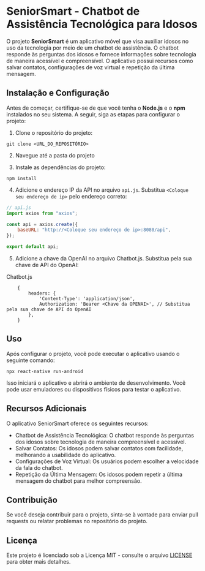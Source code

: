 # SeniorSmart - Chatbot de Assistência Tecnológica para Idosos

O projeto **SeniorSmart** é um aplicativo móvel que visa auxiliar idosos no uso da tecnologia por meio de um chatbot de assistência. O chatbot responde às perguntas dos idosos e fornece informações sobre tecnologia de maneira acessível e compreensível. O aplicativo possui recursos como salvar contatos, configurações de voz virtual e repetição da última mensagem.

## Instalação e Configuração

Antes de começar, certifique-se de que você tenha o **Node.js** e o **npm** instalados no seu sistema. A seguir, siga as etapas para configurar o projeto:

1. Clone o repositório do projeto:

`git clone <URL_DO_REPOSITÓRIO>`

2. Navegue até a pasta do projeto

3. Instale as dependências do projeto:

`npm install`

4. Adicione o endereço IP da API no arquivo `api.js`. Substitua `<Coloque seu endereço de ip>` pelo endereço correto:

```javascript
// api.js
import axios from "axios";

const api = axios.create({
    baseURL: "http://<Coloque seu endereço de ip>:8080/api",
});

export default api;
```

5. Adicione a chave da OpenAI no arquivo Chatbot.js. Substitua <Chave da OPENAI> pela sua chave de API do OpenAI:

Chatbot.js
```
    {
        headers: {
            'Content-Type': 'application/json',
            Authorization: 'Bearer <Chave da OPENAI>', // Substitua pela sua chave de API do OpenAI
        },
    }
```

## Uso

Após configurar o projeto, você pode executar o aplicativo usando o seguinte comando:

`npx react-native run-android`

Isso iniciará o aplicativo e abrirá o ambiente de desenvolvimento. Você pode usar emuladores ou dispositivos físicos para testar o aplicativo.

## Recursos Adicionais

O aplicativo SeniorSmart oferece os seguintes recursos:

- Chatbot de Assistência Tecnológica: O chatbot responde às perguntas dos idosos sobre tecnologia de maneira compreensível e acessível.
- Salvar Contatos: Os idosos podem salvar contatos com facilidade, melhorando a usabilidade do aplicativo.
- Configurações de Voz Virtual: Os usuários podem escolher a velocidade da fala do chatbot.
- Repetição da Última Mensagem: Os idosos podem repetir a última mensagem do chatbot para melhor compreensão.

## Contribuição

Se você deseja contribuir para o projeto, sinta-se à vontade para enviar pull requests ou relatar problemas no repositório do projeto.

## Licença

Este projeto é licenciado sob a Licença MIT - consulte o arquivo [LICENSE](./LICENSE) para obter mais detalhes.
